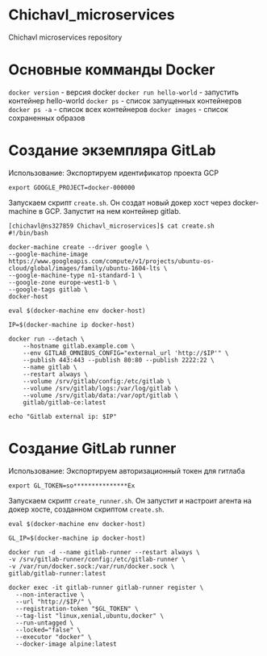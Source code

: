 # Chichavl_microservices
Chichavl microservices repository

# Основные комманды Docker
`docker version` - версия docker
`docker run hello-world` - запустить контейнер hello-world
`docker ps` - список запущенных контейнеров
`docker ps -a` - список всех контейнеров
`docker images` - список сохраненных образов

# Создание экземпляра GitLab
Использование:
Экспортируем идентификатор проекта GCP
```
export GOOGLE_PROJECT=docker-000000
```

Запускаем скрипт `create.sh`. Он создат новый докер хост через docker-machine в GCP. Запустит на нем контейнер gitlab.

```
[chichavl@ns327859 Chichavl_microservices]$ cat create.sh
#!/bin/bash

docker-machine create --driver google \
--google-machine-image  https://www.googleapis.com/compute/v1/projects/ubuntu-os-cloud/global/images/family/ubuntu-1604-lts \
--google-machine-type n1-standard-1 \
--google-zone europe-west1-b \
--google-tags gitlab \
docker-host

eval $(docker-machine env docker-host)

IP=$(docker-machine ip docker-host)

docker run --detach \
    --hostname gitlab.example.com \
    --env GITLAB_OMNIBUS_CONFIG="external_url 'http://$IP'" \
    --publish 443:443 --publish 80:80 --publish 2222:22 \
    --name gitlab \
    --restart always \
    --volume /srv/gitlab/config:/etc/gitlab \
    --volume /srv/gitlab/logs:/var/log/gitlab \
    --volume /srv/gitlab/data:/var/opt/gitlab \
    gitlab/gitlab-ce:latest

echo "Gitlab external ip: $IP"

```

# Создание GitLab runner
Использование:
Экспортируем авторизационный токен для гитлаба
```
export GL_TOKEN=so***************Ex
```
Запускаем скрипт `create_runner.sh`. Он запустит и настроит агента на докер хосте, созданном скриптом `create.sh`.

```
eval $(docker-machine env docker-host)

GL_IP=$(docker-machine ip docker-host)

docker run -d --name gitlab-runner --restart always \
-v /srv/gitlab-runner/config:/etc/gitlab-runner \
-v /var/run/docker.sock:/var/run/docker.sock \
gitlab/gitlab-runner:latest

docker exec -it gitlab-runner gitlab-runner register \
  --non-interactive \
  --url "http://$IP/" \
  --registration-token "$GL_TOKEN" \
  --tag-list "linux,xenial,ubuntu,docker" \
  --run-untagged \
  --locked="false" \
  --executor "docker" \
  --docker-image alpine:latest
```

